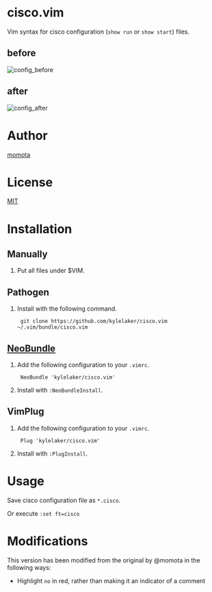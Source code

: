 cisco.vim
=========

Vim syntax for cisco configuration (`show run` or `show start`) files.

before
------

![config_before](http://momota.github.io/images/20160624_cisco-config_before.png)

after
-----

![config_after](http://momota.github.io/images/20160624_cisco-config_after.png)

Author
======

[momota](https://github.com/momota)

License
=======

[MIT](http://opensource.org/licenses/MIT)


Installation
============

Manually
--------

1. Put all files under $VIM.

Pathogen
--------

1. Install with the following command.

        git clone https://github.com/kylelaker/cisco.vim ~/.vim/bundle/cisco.vim

[NeoBundle](https://github.com/Shougo/neobundle.vim)
----------------------------------------------------

1. Add the following configuration to your `.vimrc`.

        NeoBundle 'kylelaker/cisco.vim'

2. Install with `:NeoBundleInstall`.

VimPlug
-------

1. Add the following configuration to your `.vimrc`.

        Plug 'kylelaker/cisco.vim'

2. Install with `:PlugInstall`.

Usage
=====

Save cisco configuration file as `*.cisco`.

Or execute `:set ft=cisco`

Modifications
=============

This version has been modified from the original by @momota in the following
ways:

 * Highlight `no` in red, rather than making it an indicator of a comment
